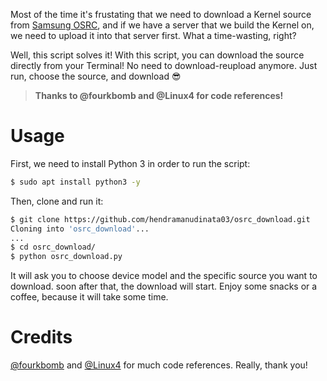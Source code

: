 Most of the time it's frustating that we need to download a Kernel source from [Samsung OSRC](https://opensource.samsung.com), and if we have a server that we build the Kernel on, we need to upload it into that server first. What a time-wasting, right?

Well, this script solves it! With this script, you can download the source directly from your Terminal! No need to download-reupload anymore. Just run, choose the source, and download 😎

> **Thanks to @fourkbomb and @Linux4 for code references!**

# Usage

First, we need to install Python 3 in order to run the script:

```bash
$ sudo apt install python3 -y
```

Then, clone and run it:

```bash
$ git clone https://github.com/hendramanudinata03/osrc_download.git
Cloning into 'osrc_download'...
...
$ cd osrc_download/
$ python osrc_download.py
```

It will ask you to choose device model and the specific source you want to download. soon after that, the download will start. Enjoy some snacks or a coffee, because it will take some time.

# Credits

[@fourkbomb](https://github.com/fourkbomb) and [@Linux4](https://github.com/Linux4) for much code references. Really, thank you!
